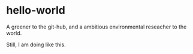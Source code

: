# hello-world
A greener to the git-hub, and a ambitious environmental reseacher to the world.

Still, I am doing like this.
